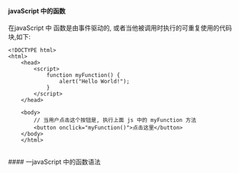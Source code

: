 #### javaScript 中的函数


在javaScript 中 函数是由事件驱动的, 或者当他被调用时执行的可重复使用的代码块,如下:


```
<!DOCTYPE html>
<html>
    <head>
        <script>
            function myFunction() {
                alert("Hello World!");
            }
        </script>
    </head>

    <body>
        // 当用户点击这个按钮是, 执行上面 js 中的 myFunction 方法
        <button onclick="myFunction()">点击这里</button>
    </body>
    </html>
```


<br> 
#### 一javaScript 中的函数语法


